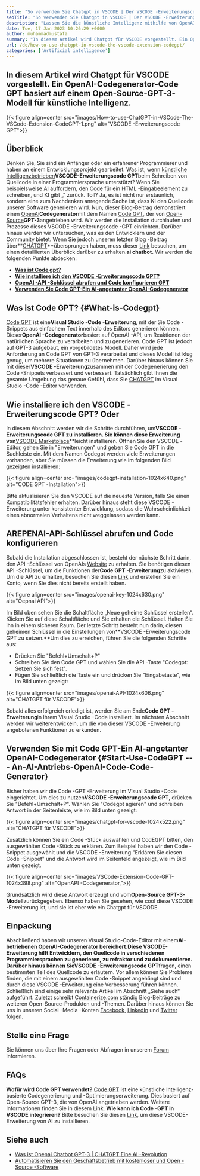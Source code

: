 ```yaml
---
title: "So verwenden Sie Chatgpt in VSCODE | Der VSCODE -Erweiterungscode GPT" 
seoTitle: "So verwenden Sie Chatgpt in VSCODE | Der VSCODE -Erweiterungscode GPT" 
description: "Lassen Sie die künstliche Intelligenz mithilfe von OpenAI -API den Quellcode schreiben und optimieren. VSCODE-Erweiterungscode GPT wird von GPT-3 betrieben, einem Open-Source-NLP-Modell." 
date: Tue, 17 Jan 2023 10:26:29 +0000
author: muhammadmustafa
summary: "In diesem Artikel wird Chatgpt für VSCODE vorgestellt. Ein OpenAI-Code-Generator-Code GPT basiert auf einem Open-Source-Modell für künstliche Intelligenz, das GPT-3-Modell betrieben hat." 
url: /de/how-to-use-chatgpt-in-vscode-the-vscode-extension-codegpt/
categories: ['Artificial intelligence']
---
```


## **In diesem Artikel wird Chatgpt für VSCODE vorgestellt. Ein OpenAI-Codegenerator-Code GPT basiert auf einem Open-Source-GPT-3-Modell für künstliche Intelligenz.**

{{< figure align=center src="images/How-to-use-ChatGPT-in-VSCode-The-VSCode-Extension-CodeGPT-1.png" alt="VSCODE -Erweiterungscode GPT">}}


## Überblick
Denken Sie, Sie sind ein Anfänger oder ein erfahrener Programmierer und haben an einem Entwicklungsprojekt gearbeitet. Was ist, wenn [künstliche Intelligenzbetrieben][1]**VSCODE-Erweiterungscode GPT**beim Schreiben von Quellcode in einer Programmiersprache unterstützt? Wenn Sie beispielsweise AI auffordern, den Code für ein HTML -Eingabeelement zu schreiben, und KI gibt „“ zurück. Toll?
Ja, es ist nicht nur erstaunlich, sondern eine zum Nachdenken anregende Sache ist, dass KI den Quellcode unserer Software generieren wird. Nun, dieser Blog-Beitrag demonstriert einen [OpenAi][2]**Codegenerator**mit dem Namen [Code GPT][3], der von [Open-Source][4]**GPT-3**angetrieben wird. Wir werden die Installation durchlaufen und Prozesse dieses VSCODE -Erweiterungscode -GPT einrichten. Darüber hinaus werden wir untersuchen, was es den Entwicklern und der Community bietet. Wenn Sie jedoch unseren letzten Blog -Beitrag über**[CHATGPT][5]**übersprungen haben, muss dieser [Link][6] besuchen, um einen detaillierten Überblick darüber zu erhalten.**ai chatbot.**
Wir werden die folgenden Punkte abdecken:
* [**Was ist Code gpt?**][7]
* [**Wie installiere ich den VSCODE -Erweiterungscode GPT?**][8]
* [**OpenAI -API -Schlüssel abrufen und Code konfigurieren GPT**][9]
* [**Verwenden Sie Code GPT-Ein AI-angetanter OpenAI-Codegenerator**][10]

## Was ist Code GPT?   {#What-is-Codegpt}
[Code GPT][3] ist eine**Visual Studio -Code -Erweiterung**, mit der Sie Code -Snippets aus einfachem Text innerhalb des Editors generieren können. Dieser**OpenAI -Codegenerator**basiert auf OpenAI -API, um Reaktionen der natürlichen Sprache zu verarbeiten und zu generieren. Code GPT ist jedoch auf GPT-3 aufgebaut, ein vorgebildetes Modell. Daher wird jede Anforderung an Code GPT von GPT-3 verarbeitet und dieses Modell ist klug genug, um mehrere Situationen zu übernehmen. Darüber hinaus können Sie mit dieser**VSCODE -Erweiterung**zusammen mit der Codegenerierung den Code -Snippets verbessert und verbessert. Tatsächlich gibt Ihnen die gesamte Umgebung das genaue Gefühl, dass Sie [CHATGPT][11] im Visual Studio -Code -Editor verwenden.

## Wie installiere ich den VSCODE -Erweiterungscode GPT? Oder
In diesem Abschnitt werden wir die Schritte durchführen, um**VSCODE -Erweiterungscode GPT zu installieren. Sie können diese Erweiterung von**[VSCODE Marketplace][12]**leicht installieren.
Öffnen Sie den VSCODE -Editor, gehen Sie in "Erweiterungen" und geben Sie Code GPT in die Suchleiste ein. Mit dem Namen Codegpt werden viele Erweiterungen vorhanden, aber Sie müssen die Erweiterung wie im folgenden Bild gezeigten installieren:

{{< figure align=center src="images/codegpt-installation-1024x640.png" alt="CODE GPT -Installation">}}

Bitte aktualisieren Sie den VSCODE auf die neueste Version, falls Sie einen Kompatibilitätsfehler erhalten. Darüber hinaus steht diese VSCODE -Erweiterung unter konsistenter Entwicklung, sodass die Wahrscheinlichkeit eines abnormalen Verhaltens nicht weggelassen werden kann.

## AREPENAI-API-Schlüssel abrufen und Code konfigurieren
Sobald die Installation abgeschlossen ist, besteht der nächste Schritt darin, den API -Schlüssel von OpenAIs [Website][13] zu erhalten. Sie benötigen diesen API -Schlüssel, um die Funktionen der**Code GPT -Erweiterung**zu aktivieren. Um die API zu erhalten, besuchen Sie diesen [Link][13] und erstellen Sie ein Konto, wenn Sie dies nicht bereits erstellt haben.

{{< figure align=center src="images/openai-key-1024x630.png" alt="Oepnai API">}}

Im Bild oben sehen Sie die Schaltfläche „Neue geheime Schlüssel erstellen“. Klicken Sie auf diese Schaltfläche und Sie erhalten die Schlüssel. Halten Sie ihn in einem sicheren Raum. Der letzte Schritt besteht nun darin, diesen geheimen Schlüssel in die Einstellungen von**VSCODE -Erweiterungscode GPT zu setzen.**Um dies zu erreichen, führen Sie die folgenden Schritte aus:
  * Drücken Sie "Befehl+Umschalt+P"
  * Schreiben Sie den Code GPT und wählen Sie die API -Taste "Codegpt: Setzen Sie sich fest".
  * Fügen Sie schließlich die Taste ein und drücken Sie "Eingabetaste", wie im Bild unten gezeigt:

{{< figure align=center src="images/openai-API-1024x606.png" alt="CHATGPT für VSCODE">}}

Sobald alles erfolgreich erledigt ist, werden Sie am Ende**Code GPT -Erweiterung**in Ihrem Visual Studio -Code installiert. Im nächsten Abschnitt werden wir weiterentwickeln, um die von dieser VSCODE -Erweiterung angebotenen Funktionen zu erkunden.

## Verwenden Sie mit Code GPT-Ein AI-angetanter OpenAI-Codegenerator   {#Start-Use-CodeGPT --- An-AI-Antriebs-OpenAI-Code-Code-Generator}
Bisher haben wir die Code -GPT -Erweiterung im Visual Studio -Code eingerichtet. Um dies zu nutzen**VSCODE -Erweiterungscode GPT**, drücken Sie "Befehl+Umschalt+P". Wählen Sie "Codegpt agieren" und schreiben Antwort in der Seitenleiste, wie im Bild unten gezeigt:

{{< figure align=center src="images/chatgpt-for-vscode-1024x522.png" alt="CHATGPT für VSCODE">}}

Zusätzlich können Sie ein Code -Stück auswählen und CodEGPT bitten, den ausgewählten Code -Stück zu erklären. Zum Beispiel haben wir den Code -Snippet ausgewählt und die VSCODE -Erweiterung "Erklären Sie diesen Code -Snippet" und die Antwort wird im Seitenfeld angezeigt, wie im Bild unten gezeigt.

{{< figure align=center src="images/VSCode-Extension-Code-GPT-1024x398.png" alt="OpenAPI -Codegenerator,">}}

Grundsätzlich wird diese Antwort erzeugt und vom**Open-Source GPT-3-Modell**zurückgegeben. Ebenso haben Sie gesehen, wie cool diese VSCODE -Erweiterung ist, und sie ist eher wie ein Chatgpt für VSCODE.

## Einpackung
Abschließend haben wir unseren Visual Studio-Code-Editor mit einem**AI-betriebenen OpenAI-Codegenerator bereichert.**Diese VSCODE-Erweiterung hilft Entwicklern, den Quellcode in verschiedenen Programmiersprachen zu generieren, zu refraktor und zu dokumentieren. Darüber hinaus können Sie**VSCODE -Erweiterungscode GPT**fragen, einen bestimmten Teil des Quellcode zu erläutern. Vor allem können Sie Probleme finden, die mit einem ausgewählten Code -Snippet angehängt sind und durch diese VSCODE -Erweiterung eine Verbesserung führen können. Schließlich sind einige sehr relevante Artikel im Abschnitt „Siehe auch“ aufgeführt.
Zuletzt schreibt [Containerize.com][4] ständig Blog-Beiträge zu weiteren Open-Source-Produkten und -Themen. Darüber hinaus können Sie uns in unseren Social -Media -Konten [Facebook][14], [LinkedIn][15] und [Twitter][16] folgen.

## Stelle eine Frage
Sie können uns über Ihre Fragen oder Abfragen in unserem [Forum][17] informieren.

## FAQs
**Wofür wird Code GPT verwendet?**
[Code GPT][3] ist eine künstliche Intelligenz-basierte Codegenerierung und -Optimierungserweiterung. Dies basiert auf Open-Source GPT-3, die von OpenAI angetrieben werden. Weitere Informationen finden Sie in diesem Link.
**Wie kann ich Code -GPT in VSCODE integrieren?**
Bitte besuchen Sie diesen [Link][9], um diese VSCODE-Erweiterung von AI zu installieren.

## Siehe auch
  * [Was ist Openai Chatbot GPT-3 | CHATGPT Eine AI -Revolution][6]
  * [Automatisieren Sie den Geschäftsbetrieb mit kostenloser und Open -Source -Software][18]

  
[1]: https://blog.containerize.com/category/artificial-intelligence/
[2]: https://openai.com/
[3]: https://marketplace.visualstudio.com/items?itemName=timkmecl.codegpt3
[4]: https://www.containerize.com/
[5]: https://en.wikipedia.org/wiki/GPT-3
[6]: https://blog.containerize.com/artificial-intelligence/what-is-openai-chatbot-gpt-3-chatgpt-an-ai-revolution/
[7]: #What-is-CodeGPT
[8]: #How-to-install-the-VSCode-extension-CodeGPT
[9]: #Retrieve-OpenAI-API-Key-configure-CodeGPT-
[10]: #Start-using-CodeGPT---an-AI-Powered-OpenAI-Code-Generator
[11]: https://openai.com/blog/chatgpt/
[12]: https://marketplace.visualstudio.com/vscode
[13]: https://beta.openai.com/account/api-keys
[14]: https://web.facebook.com/containerize
[15]: https://www.linkedin.com/company/containerize/
[16]: https://twitter.com/containerize_co
[17]: https://forum.containerize.com/
[18]: https://blog.containerize.com/blogging/automate-business-operations-using-open-source-software/
